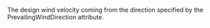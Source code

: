 The design wind velocity coming from the direction specified by the PrevailingWindDirection attribute.
